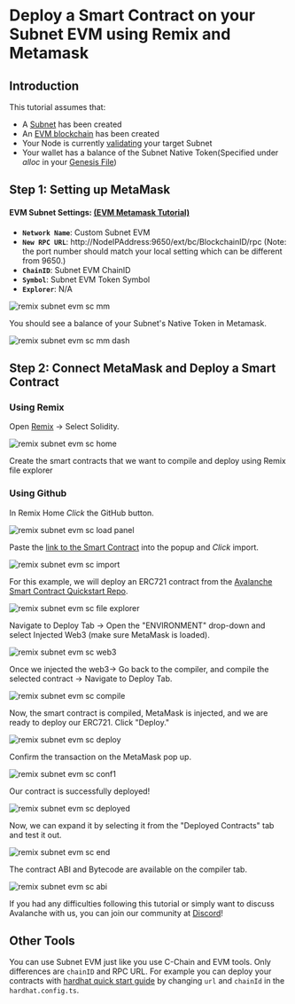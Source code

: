 # Deploy a Smart Contract on your Subnet EVM using Remix and Metamask

## Introduction

This tutorial assumes that:
- A [Subnet](../platform/subnets/create-a-subnet.md) has been created
- An [EVM blockchain](../platform/subnets/create-evm-blockchain.md) has been created
- Your Node is currently [validating](../platform/subnets/create-a-subnet.md#adding-subnet-validators) your target Subnet
- Your wallet has a balance of the Subnet Native Token(Specified under _alloc_ in your [Genesis File](../platform/subnets/create-evm-blockchain.md#build-genesis))

## Step 1: Setting up MetaMask

#### **EVM Subnet Settings:** [(EVM Metamask Tutorial)](../platform/subnets/create-evm-blockchain.md#connect-with-metamask)

* **``Network Name``**: Custom Subnet EVM
* **``New RPC URL``**: http://NodeIPAddress:9650/ext/bc/BlockchainID/rpc (Note: the port number should match your local setting which can be different from 9650.)
* **``ChainID``**: Subnet EVM ChainID
* **``Symbol``**: Subnet EVM Token Symbol
* **``Explorer``**: N/A


![remix subnet evm sc mm](/img/remix-subnet-evm-sc-mm.png)

You should see a balance of your Subnet's Native Token in Metamask.

![remix subnet evm sc mm dash](/img/remix-subnet-evm-sc-mm-dash.png)

## Step 2: Connect MetaMask and Deploy a Smart Contract 

### Using Remix

Open [Remix](https://remix.ethereum.org/) -&gt; Select Solidity.

![remix subnet evm sc home](/img/remix-subnet-evm-sc-home.png)

Create the smart contracts that we want to compile and deploy using Remix file explorer

### Using Github

In Remix Home _Click_ the GitHub button.

![remix subnet evm sc load panel](/img/remix-subnet-evm-sc-load-panel.png)

Paste the [link to the Smart Contract](https://github.com/ava-labs/avalanche-smart-contract-quickstart/blob/main/contracts/NFT.sol) into the popup and _Click_ import.

![remix subnet evm sc import](/img/remix-subnet-evm-sc-import.png)

For this example, we will deploy an ERC721 contract from the [Avalanche Smart Contract Quickstart Repo](https://github.com/ava-labs/avalanche-smart-contract-quickstart).

![remix subnet evm sc file explorer](/img/remix-subnet-evm-sc-file-explorer.png)

Navigate to Deploy Tab -&gt; Open the "ENVIRONMENT" drop-down and select Injected Web3 (make sure MetaMask is loaded).

![remix subnet evm sc web3](/img/remix-subnet-evm-sc-web3.png)

Once we injected the web3-&gt; Go back to the compiler, and compile the selected contract -&gt; Navigate to Deploy Tab.

![remix subnet evm sc compile](/img/remix-subnet-evm-sc-compile.png)

Now, the smart contract is compiled, MetaMask is injected, and we are ready to deploy our ERC721. Click "Deploy."

![remix subnet evm sc deploy](/img/remix-subnet-evm-sc-deploy.png)


Confirm the transaction on the MetaMask pop up.

![remix subnet evm sc conf1](/img/remix-subnet-evm-sc-conf1.png)

Our contract is successfully deployed!

![remix subnet evm sc deployed](/img/remix-subnet-evm-sc-deployed.png)

Now, we can expand it by selecting it from the "Deployed Contracts" tab and test it out.

![remix subnet evm sc end](/img/remix-subnet-evm-sc-end.png)

The contract ABI and Bytecode are available on the compiler tab.

![remix subnet evm sc abi](/img/remix-subnet-evm-sc-abi.png)

If you had any difficulties following this tutorial or simply want to discuss Avalanche with us, you can join our community at [Discord](https://chat.avalabs.org/)!



## Other Tools

You can use Subnet EVM just like you use C-Chain and EVM tools. Only differences are `chainID` and RPC URL. For example you can deploy your contracts with [hardhat quick start guide](./using-hardhat-with-the-avalanche-c-chain.md) by changing `url` and `chainId` in the `hardhat.config.ts`.
